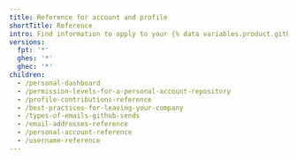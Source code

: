```yaml
---
title: Reference for account and profile
shortTitle: Reference
intro: Find information to apply to your {% data variables.product.github %} account and profile.
versions:
  fpt: '*'
  ghes: '*'
  ghec: '*'
children:
  - /personal-dashboard
  - /permission-levels-for-a-personal-account-repository
  - /profile-contributions-reference
  - /best-practices-for-leaving-your-company
  - /types-of-emails-github-sends
  - /email-addresses-reference
  - /personal-account-reference
  - /username-reference
---
```


